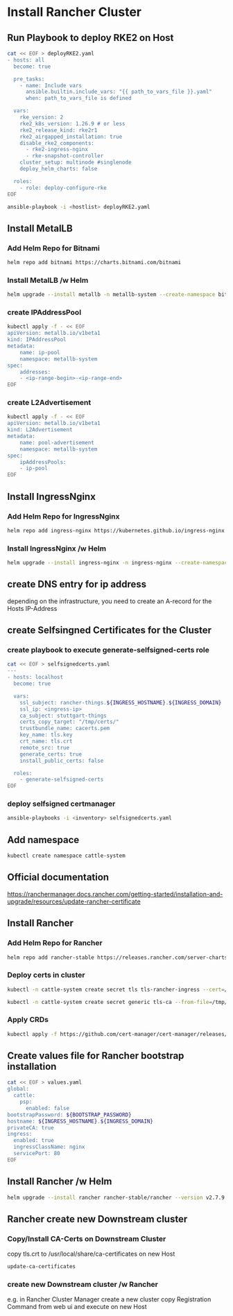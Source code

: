 # Install Rancher Cluster

## Run Playbook to deploy RKE2 on Host

```bash
cat << EOF > deployRKE2.yaml
- hosts: all
  become: true

  pre_tasks:
    - name: Include vars
      ansible.builtin.include_vars: "{{ path_to_vars_file }}.yaml"
      when: path_to_vars_file is defined

  vars:
    rke_version: 2
    rke2_k8s_version: 1.26.9 # or less
    rke2_release_kind: rke2r1
    rke2_airgapped_installation: true
    disable_rke2_components:
      - rke2-ingress-nginx
      - rke-snapshot-controller
    cluster_setup: multinode #singlenode
    deploy_helm_charts: false

  roles:
    - role: deploy-configure-rke
EOF
```

```bash
ansible-playbook -i <hostlist> deployRKE2.yaml
```

## Install MetalLB
### Add Helm Repo for Bitnami
```bash
helm repo add bitnami https://charts.bitnami.com/bitnami
```

### Install MetalLB /w Helm
```bash
helm upgrade --install metallb -n metallb-system --create-namespace bitnami/metallb
```

### create IPAddressPool

```bash
kubectl apply -f - << EOF
apiVersion: metallb.io/v1beta1
kind: IPAddressPool
metadata:
    name: ip-pool
    namespace: metallb-system
spec:
    addresses:
    - <ip-range-begin>-<ip-range-end>
EOF
```
### create L2Advertisement

```bash
kubectl apply -f - << EOF
apiVersion: metallb.io/v1beta1
kind: L2Advertisement
metadata:
    name: pool-advertisement
    namespace: metallb-system
spec:
    ipAddressPools:
    - ip-pool
EOF
```

## Install IngressNginx
### Add Helm Repo for IngressNginx
```bash
helm repo add ingress-nginx https://kubernetes.github.io/ingress-nginx
```

### Install IngressNginx /w Helm
```bash
helm upgrade --install ingress-nginx -n ingress-nginx --create-namespace ingress-nginx/ingress-nginx
```

## create DNS entry for ip address
depending on the infrastructure, you need to create an A-record for the Hosts IP-Address

## create Selfsingned Certificates for the Cluster
### create playbook to execute generate-selfsigned-certs role

```bash
cat << EOF > selfsignedcerts.yaml
---
- hosts: localhost
  become: true

  vars:
    ssl_subject: rancher-things.${INGRESS_HOSTNAME}.${INGRESS_DOMAIN}
    ssl_ip: <ingress-ip>
    ca_subject: stuttgart-things
    certs_copy_target: "/tmp/certs/"
    trustbundle_name: cacerts.pem
    key_name: tls.key
    crt_name: tls.crt
    remote_src: true
    generate_certs: true
    install_public_certs: false

  roles:
    - generate-selfsigned-certs
EOF
```

### deploy selfsigned certmanager
```bash
ansible-playbooks -i <inventory> selfsignedcerts.yaml
```

## Add namespace
```bash
kubectl create namespace cattle-system
```

## Official documentation
https://ranchermanager.docs.rancher.com/getting-started/installation-and-upgrade/resources/update-rancher-certificate

## Install Rancher
### Add Helm Repo for Rancher
```bash
helm repo add rancher-stable https://releases.rancher.com/server-charts/stable
```

### Deploy certs in cluster
```bash
kubectl -n cattle-system create secret tls tls-rancher-ingress --cert=/tmp/certs/tls.crt --key=/tmp/certs/tls.key
```
```bash
kubectl -n cattle-system create secret generic tls-ca --from-file=/tmp/certs/cacerts.pem
```

### Apply CRDs
```bash
kubectl apply -f https://github.com/cert-manager/cert-manager/releases/download/v1.13.2/cert-manager.crds.yaml
```

## Create values file for Rancher bootstrap installation

```bash
cat << EOF > values.yaml
global:
  cattle:
    psp:
      enabled: false
bootstrapPassword: ${BOOTSTRAP_PASSWORD}
hostname: ${INGRESS_HOSTNAME}.${INGRESS_DOMAIN}
privateCA: true
ingress:
  enabled: true
  ingressClassName: nginx
  servicePort: 80
EOF
```

## Install Rancher /w Helm
```bash
helm upgrade --install rancher rancher-stable/rancher --version v2.7.9 --values values.yaml -n cattle-system
```

## Rancher create new Downstream cluster
### Copy/Install CA-Certs on Downstream Cluster
copy tls.crt to /usr/local/share/ca-certificates on new Host

```bash
update-ca-certificates
```

### create new Downstream cluster /w Rancher
e.g. in Rancher Cluster Manager create a new cluster
copy Registration Command from web ui and execute on new Host
